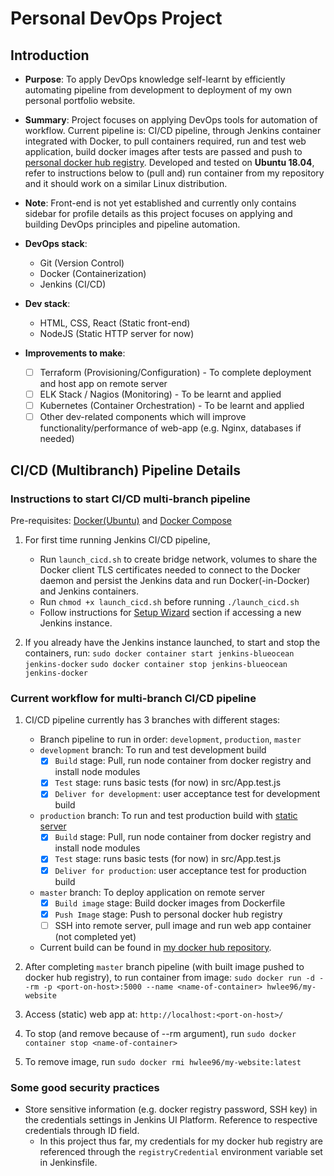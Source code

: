 # Personal DevOps Project

## Introduction

* **Purpose**: To apply DevOps knowledge self-learnt by efficiently automating pipeline from development to deployment of my own personal portfolio website.

* **Summary**: Project focuses on applying DevOps tools for automation of workflow. Current pipeline is: CI/CD pipeline, through Jenkins container integrated with Docker, to pull containers required, run and test web application, build docker images after tests are passed and push to [personal docker hub registry](https://hub.docker.com/repository/docker/hwlee96/my-website). Developed and tested on **Ubuntu 18.04**, refer to instructions below to (pull and) run container from my repository and it should work on a similar Linux distribution. 

* **Note**: Front-end is not yet established and currently only contains sidebar for profile details as this project focuses on applying and building DevOps principles and pipeline automation. 

* **DevOps stack**:
  - Git (Version Control)
  - Docker (Containerization)
  - Jenkins (CI/CD)

* **Dev stack**:
  - HTML, CSS, React (Static front-end)
  - NodeJS  (Static HTTP server for now)

* **Improvements to make**:
  - [ ] Terraform (Provisioning/Configuration) - To complete deployment and host app on remote server
  - [ ] ELK Stack / Nagios (Monitoring) - To be learnt and applied
  - [ ] Kubernetes (Container Orchestration) - To be learnt and applied
  - [ ] Other dev-related components which will improve functionality/performance of web-app (e.g. Nginx, databases if needed)

## CI/CD (Multibranch) Pipeline Details 

### Instructions to start CI/CD multi-branch pipeline
Pre-requisites: [Docker(Ubuntu)](https://docs.docker.com/install/linux/docker-ce/ubuntu/) and [Docker Compose](https://docs.docker.com/compose/install/)

1. For first time running Jenkins CI/CD pipeline, 
    * Run ```launch_cicd.sh``` to create bridge network, volumes to share the Docker client TLS certificates needed to connect to the Docker daemon and persist the Jenkins data  and run Docker(-in-Docker) and Jenkins containers.
    * Run ```chmod +x launch_cicd.sh``` before running ```./launch_cicd.sh```
    * Follow instructions for [Setup Wizard](https://jenkins.io/doc/tutorials/build-a-multibranch-pipeline-project/#setup-wizard) section if accessing a new Jenkins instance. 

2. If you already have the Jenkins instance launched, to start and stop the containers, run: 
    ```sudo docker container start jenkins-blueocean jenkins-docker```
    ```sudo docker container stop jenkins-blueocean jenkins-docker```

### Current workflow for multi-branch CI/CD pipeline
1. CI/CD pipeline currently has 3 branches with different stages:
    * Branch pipeline to run in order: ```development```, ```production```, ```master```
    * ```development``` branch: To run and test development build 
      - [x] ```Build``` stage: Pull, run node container from docker registry and install node modules
      - [x] ```Test``` stage: runs basic tests (for now) in src/App.test.js 
      - [x] ```Deliver for development```: user acceptance test for development build
    * ```production``` branch: To run and test production build with [static server](https://github.com/zeit/serve)
        - [x] ```Build``` stage: Pull, run node container from docker registry and install node modules
      - [x] ```Test``` stage: runs basic tests (for now) in src/App.test.js 
      - [x] ```Deliver for production```: user acceptance test for production build
    * ```master``` branch: To deploy application on remote server
      - [x] ```Build image``` stage: Build docker images from Dockerfile
      - [x] ```Push Image``` stage: Push to personal docker hub registry 
      - [ ] SSH into remote server, pull image and run web app container (not completed yet)
    * Current build can be found in [my docker hub repository](https://hub.docker.com/repository/docker/hwlee96/my-website).

2. After completing ```master``` branch pipeline (with built image pushed to docker hub registry), to run container from image: 
  ```sudo docker run -d --rm -p <port-on-host>:5000 --name <name-of-container> hwlee96/my-website```

3. Access (static) web app at: 
  ```http://localhost:<port-on-host>/```

4. To stop (and remove because of --rm argument), run 
  ```sudo docker container stop <name-of-container>```

5. To remove image, run 
  ```sudo docker rmi hwlee96/my-website:latest```

### Some good security practices
* Store sensitive information (e.g. docker registry password, SSH key) in the credentials settings in Jenkins UI Platform. Reference to respective credentials through ID field.
  * In this project thus far, my credentials for my docker hub registry are referenced through the ```registryCredential``` environment variable set in Jenkinsfile.

